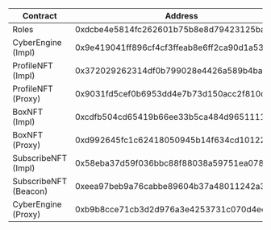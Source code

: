 | Contract              | Address                                    | Etherscan                                                               |
| --------------------- | ------------------------------------------ | ----------------------------------------------------------------------- |
| Roles                 | 0xdcbe4e5814fc262601b75b8e8d79423125ba6675 | https://rinkeby.etherscan.io/0xdcbe4e5814fc262601b75b8e8d79423125ba6675 |
| CyberEngine (Impl)    | 0x9e419041ff896cf4cf3ffeab8e6ff2ca90d1a533 | https://rinkeby.etherscan.io/0x9e419041ff896cf4cf3ffeab8e6ff2ca90d1a533 |
| ProfileNFT (Impl)     | 0x372029262314df0b799028e4426a589b4ba471c2 | https://rinkeby.etherscan.io/0x372029262314df0b799028e4426a589b4ba471c2 |
| ProfileNFT (Proxy)    | 0x9031fd5cef0b6953dd4e7b73d150acc2f810de52 | https://rinkeby.etherscan.io/0x9031fd5cef0b6953dd4e7b73d150acc2f810de52 |
| BoxNFT (Impl)         | 0xcdfb504cd65419b66ee33b5ca484d9651111888b | https://rinkeby.etherscan.io/0xcdfb504cd65419b66ee33b5ca484d9651111888b |
| BoxNFT (Proxy)        | 0xd992645fc1c62418050945b14f634cd10122211f | https://rinkeby.etherscan.io/0xd992645fc1c62418050945b14f634cd10122211f |
| SubscribeNFT (Impl)   | 0x58eba37d59f036bbc88f88038a59751ea07843d5 | https://rinkeby.etherscan.io/0x58eba37d59f036bbc88f88038a59751ea07843d5 |
| SubscribeNFT (Beacon) | 0xeea97beb9a76cabbe89604b37a48011242a3a197 | https://rinkeby.etherscan.io/0xeea97beb9a76cabbe89604b37a48011242a3a197 |
| CyberEngine (Proxy)   | 0xb9b8cce71cb3d2d976a3e4253731c070d4ee6732 | https://rinkeby.etherscan.io/0xb9b8cce71cb3d2d976a3e4253731c070d4ee6732 |